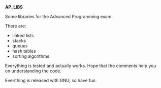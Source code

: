 **AP_LIBS**

Some libraries for the Advanced Programming exam.

There are:
- linked lists
- stacks
- queues
- hash tables
- sorting algorithms

Everything is tested and actually works.
Hope that the comments help you on understanding the code.

Everithing is released with GNU, so have fun.